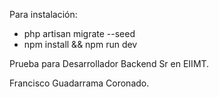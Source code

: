 Para instalación:

- php artisan migrate --seed 
- npm install && npm run dev




Prueba para Desarrollador Backend Sr en EIIMT.

Francisco Guadarrama Coronado.
